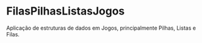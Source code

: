 # FilasPilhasListasJogos

Aplicação de estruturas de dados em Jogos, principalmente Pilhas, Listas e Filas.
